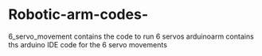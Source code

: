 # Robotic-arm-codes-
6_servo_movement contains the code to run 6 servos 
arduinoarm contains ths arduino IDE code for the 6 servo movements
